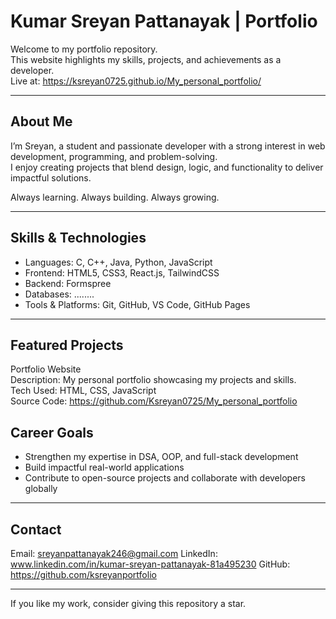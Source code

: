 Kumar Sreyan Pattanayak | Portfolio
===================================================================================

Welcome to my portfolio repository.  
This website highlights my skills, projects, and achievements as a developer.  
Live at: https://ksreyan0725.github.io/My_personal_portfolio/

------------------------------------------------------------

About Me
--------
I’m Sreyan, a student and passionate developer with a strong interest in web development, programming, and problem-solving.  
I enjoy creating projects that blend design, logic, and functionality to deliver impactful solutions.  

Always learning. Always building. Always growing.  

------------------------------------------------------------

Skills & Technologies
---------------------
- Languages: C, C++, Java, Python, JavaScript  
- Frontend: HTML5, CSS3, React.js, TailwindCSS  
- Backend: Formspree
- Databases: ........
- Tools & Platforms: Git, GitHub, VS Code, GitHub Pages  

------------------------------------------------------------

Featured Projects
-----------------

Portfolio Website  
Description: My personal portfolio showcasing my projects and skills.  
Tech Used: HTML, CSS, JavaScript  
Source Code: https://github.com/Ksreyan0725/My_personal_portfolio


Career Goals
------------
- Strengthen my expertise in DSA, OOP, and full-stack development  
- Build impactful real-world applications  
- Contribute to open-source projects and collaborate with developers globally  

------------------------------------------------------------

Contact
-------
Email: sreyanpattanayak246@gmail.com
LinkedIn: www.linkedin.com/in/kumar-sreyan-pattanayak-81a495230
GitHub: https://github.com/ksreyanportfolio  

------------------------------------------------------------

If you like my work, consider giving this repository a star.
